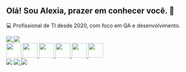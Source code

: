 ## Olá! Sou Alexia, prazer em conhecer você. 🤍

💻 Profissional de TI desde 2020, com foco em QA e desenvolvimento.


<div style="display: inline_block">
 <a href="https://github.com/alexialberiz">
 <img altura="150em" src="https://github-readme-stats.vercel.app/api?username=alberizle&show_icons=true&theme=midnight-red&include_all_commits=true&count_private=true">
 <img altura="150em" src="https://github-readme-stats.vercel.app/api/top-langs/?username=alberizle&layout=compact&langs_count=7&theme=midnight-purple">
</div>

<div style="display: inline_block">
 <img height="40" src="https://cdn.jsdelivr.net/gh/devicons/devicon/icons/html5/html5-original.svg">
 <img height="40" src="https://cdn.jsdelivr.net/gh/devicons/devicon/icons/css3/css3-original.svg">
 <img height="40" src="https://cdn.jsdelivr.net/gh/devicons/devicon/icons/php/php-original.svg">
 <img height="40" src="https://cdn.jsdelivr.net/gh/devicons/devicon/icons/mysql/mysql-original.svg">
 <img height="40" src="https://cdn.jsdelivr.net/gh/devicons/devicon/icons/ionic/ionic-original.svg">
 <img height="40" src="https://cdn.jsdelivr.net/gh/devicons/devicon/icons/bootstrap/bootstrap-original.svg">
</div>

<div> 
  <a href="https://instagram.com/alexialberiz" target="_blank"><img src="https://img.shields.io/badge/-Instagram-%23E4405F?style=for-the-badge&logo=instagram&logoColor=white" target="_blank"></a>
  <a href = "mailto:alexiaalberiz17@gmail.com"><img src="https://img.shields.io/badge/-Gmail-%23333?style=for-the-badge&logo=gmail&logoColor=white" target="_blank"> 
  </a>
  <a href="https://www.linkedin.com/in/alexia-alberiz/" target="_blank"><img src="https://img.shields.io/badge/-LinkedIn-%230077B5?style=for-the-badge&logo=linkedin&logoColor=white" target="_blank"></a>   
</div>
